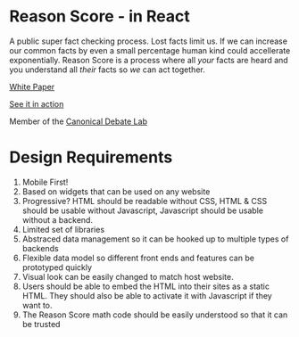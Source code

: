 # Reason Score - in React
A public super fact checking process.
Lost facts limit us. If we can increase our common facts by even a small percentage human kind could accellerate exponentially. Reason Score is a process where all _your_ facts are heard and you understand all _their_ facts so _we_ can act together.

[White Paper](https://github.com/ReasonScore/White-Paper)

[See it in action](https://reasonscore.github.io/reason-score-react/build)

Member of the [Canonical Debate Lab](http://github.com/canonical-debate-lab)

# Design Requirements
1. Mobile First!
1. Based on widgets that can be used on any website
1. Progressive? HTML should be readable without CSS, HTML & CSS should be usable without Javascript, Javascript should be usable without a backend.
1. Limited set of libraries
1. Abstraced data management so it can be hooked up to multiple types of backends
1. Flexible data model so different front ends and features can be prototyped quickly
1. Visual look can be easily changed to match host website.
1. Users should be able to embed the HTML into their sites as a static HTML. They should also be able to activate it with Javascript if they want to. 
1. The Reason Score math code should be easily understood so that it can be trusted

